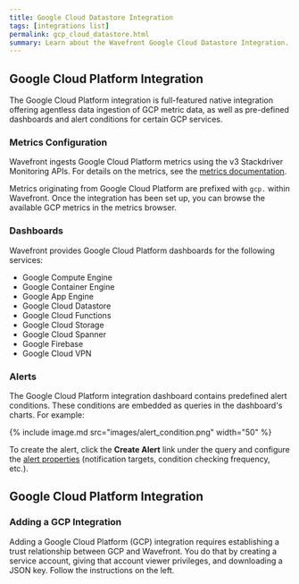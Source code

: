 ```yaml
---
title: Google Cloud Datastore Integration
tags: [integrations list]
permalink: gcp_cloud_datastore.html
summary: Learn about the Wavefront Google Cloud Datastore Integration.
---
```

## Google Cloud Platform Integration

The Google Cloud Platform integration is full-featured native integration offering agentless data ingestion of GCP metric
data, as well as pre-defined dashboards and alert conditions for certain GCP services.

### Metrics Configuration

Wavefront ingests Google Cloud Platform metrics using the v3 Stackdriver Monitoring APIs.  For details on the metrics, see the
 [metrics documentation](https://cloud.google.com/monitoring/api/metrics).

Metrics originating from Google Cloud Platform are prefixed with `gcp.` within Wavefront.  Once the integration has
been set up, you can browse the available GCP metrics in the metrics browser.

### Dashboards

<p>Wavefront provides Google Cloud Platform dashboards for the following services:</p>

- Google Compute Engine
- Google Container Engine
- Google App Engine
- Google Cloud Datastore
- Google Cloud Functions 
- Google Cloud Storage
- Google Cloud Spanner
- Google Firebase
- Google Cloud VPN

### Alerts

The Google Cloud Platform integration dashboard contains predefined alert conditions. These conditions are embedded as queries in the dashboard's charts. For example:

{% include image.md src="images/alert_condition.png" width="50" %}

To create the alert, click the **Create Alert** link under the query and configure the [alert properties](https://docs.wavefront.com/alerts_managing.html#creating-an-alert) (notification targets, condition checking frequency, etc.).







## Google Cloud Platform Integration



### Adding a GCP Integration

Adding a Google Cloud Platform (GCP) integration requires establishing a trust relationship between GCP and Wavefront. You do that by creating a service account, giving that account viewer privileges, and downloading a JSON key. Follow the instructions on the left. 



